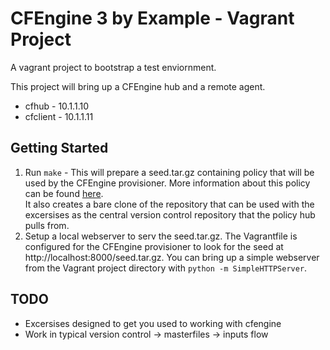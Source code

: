 CFEngine 3 by Example - Vagrant Project
=======================================

A vagrant project to bootstrap a test enviornment.

This project will bring up a CFEngine hub and a remote agent.

* cfhub - 10.1.1.10
* cfclient - 10.1.1.11

Getting Started
---------------
1. Run `make` - This will prepare a seed.tar.gz containing policy
   that will be used by the CFEngine provisioner. More information about
   this policy can be found [here](https://github.com/nickanderson/CFEngine-3-by-example-seed "CFEngine 3 by example seed repository").  
   It also creates a bare clone of the repository that can be used with
   the excersises as the central version control repository that the
   policy hub pulls from.
2. Setup a local webserver to serv the seed.tar.gz. The Vagrantfile 
   is configured for the CFEngine provisioner to look for the seed
   at http://localhost:8000/seed.tar.gz. You can bring up a simple 
   webserver from the Vagrant project directory with 
   `python -m SimpleHTTPServer`.


TODO
----
* Excersises designed to get you used to working with cfengine
* Work in typical version control -> masterfiles -> inputs flow

